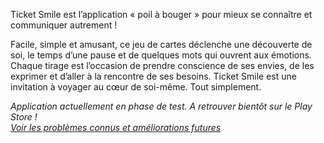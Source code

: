 Ticket Smile est l’application « poil à bouger » pour mieux se connaître et communiquer autrement !

Facile, simple et amusant, ce jeu de cartes déclenche une découverte de soi, le temps d’une pause et
de quelques mots qui ouvrent aux émotions.
Chaque tirage est l’occasion de prendre conscience de ses envies, de les exprimer et d’aller à la
rencontre de ses besoins.
Ticket Smile est une invitation à voyager au cœur de soi-même. Tout simplement.

_Application actuellement en phase de test. A retrouver bientôt sur le Play Store !_ <br />
_[Voir les problèmes connus et améliorations futures](https://ticket-smile.github.io/TicketSmile/known-issues)_
